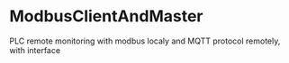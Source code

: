 # ModbusClientAndMaster
 PLC remote monitoring with modbus localy and MQTT protocol remotely, with interface
